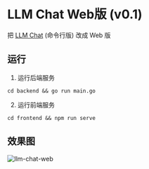 # LLM Chat Web版 (v0.1)

把 [LLM Chat](https://github.com/guobinqiu/llm-chat) (命令行版) 改成 Web 版

## 运行

1. 运行后端服务

```
cd backend && go run main.go
```

2. 运行前端服务

```
cd frontend && npm run serve
```

## 效果图

![llm-chat-web](https://github.com/user-attachments/assets/3db2833c-1a4a-4929-8146-ae54cf5db694)

